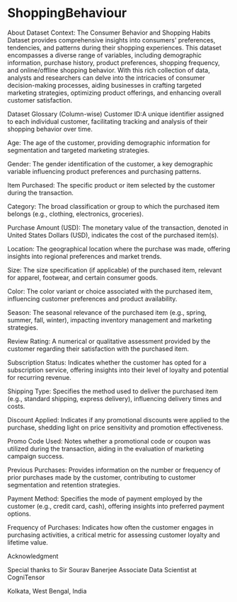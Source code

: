 # ShoppingBehaviour

About Dataset
Context:
The Consumer Behavior and Shopping Habits Dataset provides comprehensive insights into consumers' preferences, tendencies, and patterns during their shopping experiences. This dataset encompasses a diverse range of variables, including demographic information, purchase history, product preferences, shopping frequency, and online/offline shopping behavior. With this rich collection of data, analysts and researchers can delve into the intricacies of consumer decision-making processes, aiding businesses in crafting targeted marketing strategies, optimizing product offerings, and enhancing overall customer satisfaction.

Dataset Glossary (Column-wise)
Customer ID:A unique identifier assigned to each individual customer, facilitating tracking and analysis of their shopping behavior over time.

Age: The age of the customer, providing demographic information for segmentation and targeted marketing strategies.

Gender: The gender identification of the customer, a key demographic variable influencing product preferences and purchasing patterns.

Item Purchased: The specific product or item selected by the customer during the transaction.

Category: The broad classification or group to which the purchased item belongs (e.g., clothing, electronics, groceries).

Purchase Amount (USD): The monetary value of the transaction, denoted in United States Dollars (USD), indicates the cost of the purchased item(s).

Location: The geographical location where the purchase was made, offering insights into regional preferences and market trends.

Size: The size specification (if applicable) of the purchased item, relevant for apparel, footwear, and certain consumer goods.

Color: The color variant or choice associated with the purchased item, influencing customer preferences and product availability.

Season: The seasonal relevance of the purchased item (e.g., spring, summer, fall, winter), impacting inventory management and marketing strategies.

Review Rating: A numerical or qualitative assessment provided by the customer regarding their satisfaction with the purchased item.

Subscription Status: Indicates whether the customer has opted for a subscription service, offering insights into their level of loyalty and potential for recurring revenue.

Shipping Type: Specifies the method used to deliver the purchased item (e.g., standard shipping, express delivery), influencing delivery times and costs.

Discount Applied: Indicates if any promotional discounts were applied to the purchase, shedding light on price sensitivity and promotion effectiveness.

Promo Code Used: Notes whether a promotional code or coupon was utilized during the transaction, aiding in the evaluation of marketing campaign success.

Previous Purchases: Provides information on the number or frequency of prior purchases made by the customer, contributing to customer segmentation and retention strategies.

Payment Method: Specifies the mode of payment employed by the customer (e.g., credit card, cash), offering insights into preferred payment options.

Frequency of Purchases: Indicates how often the customer engages in purchasing activities, a critical metric for assessing customer loyalty and lifetime value.

Acknowledgment

Special thanks to Sir Sourav Banerjee Associate Data Scientist at CogniTensor

Kolkata, West Bengal, India
